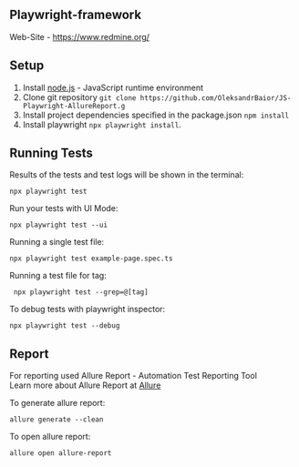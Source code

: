 ## Playwright-framework
Web-Site  - https://www.redmine.org/

## Setup
1. Install [node.js](https://nodejs.org/en/) - JavaScript runtime environment
2. Clone git repository `git clone https://github.com/OleksandrBaior/JS-Playwright-AllureReport.g`
3. Install project dependencies specified in the package.json `npm install`
4. Install playwright `npx playwright install`.

## Running Tests 
Results of the tests and test logs will be shown in the terminal:
```
npx playwright test
```

Run your tests with UI Mode:
```
npx playwright test --ui
```

Running a single test file:
```
npx playwright test example-page.spec.ts
```

Running a test file for tag:
```
 npx playwright test --grep=@[tag]
```

To debug tests with playwright inspector:
```
npx playwright test --debug
```

## Report 
For reporting used Allure Report - Automation Test Reporting Tool  
Learn more about Allure Report at [Allure](https://allurereport.org/)

To generate allure report:
```
allure generate --clean
```

To open allure report:
```
allure open allure-report
```

